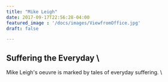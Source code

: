 ```yaml
---
title: "Mike Leigh"
date: 2017-09-17T22:56:28-04:00
featured_image : '/docs/images/ViewfromOffice.jpg'
draft: false

---
```


## Suffering the Everyday \
Mike Leigh's oeuvre is marked by tales of everyday suffering. \